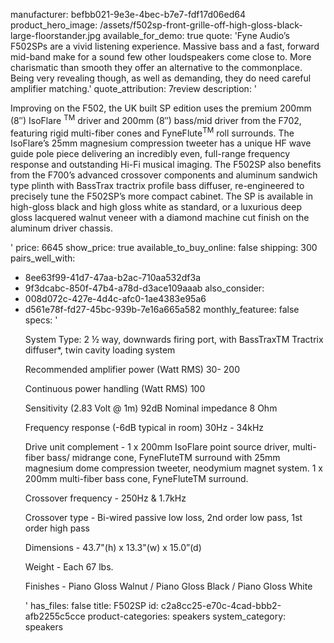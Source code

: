 manufacturer: befbb021-9e3e-4bec-b7e7-fdf17d06ed64
product_hero_image: /assets/f502sp-front-grille-off-high-gloss-black-large-floorstander.jpg
available_for_demo: true
quote: 'Fyne Audio’s F502SPs are a vivid listening experience. Massive bass and a fast, forward mid-band make for a sound few other loudspeakers come close to. More charismatic than smooth they offer an alternative to the commonplace. Being very revealing though, as well as demanding, they do need careful amplifier matching.'
quote_attribution: 7review
description: '<p>Improving on the F502, the UK built SP edition uses the premium 200mm (8″) IsoFlare&nbsp;<sup>TM</sup>&nbsp;driver and 200mm (8″) bass/mid driver from the F702, featuring rigid multi-fiber cones and FyneFlute<sup>TM</sup>&nbsp;roll surrounds. The IsoFlare’s 25mm magnesium compression tweeter has a unique HF wave guide pole piece delivering an incredibly even, full-range frequency response and outstanding Hi-Fi musical imaging. The F502SP also benefits from the F700’s advanced crossover components and aluminum sandwich type plinth with BassTrax tractrix profile bass diffuser, re-engineered to precisely tune the F502SP’s more compact cabinet. The SP is available in high-gloss black and high gloss white as standard, or a luxurious deep gloss lacquered walnut veneer with a diamond machine cut finish on the aluminum driver chassis.&nbsp;&nbsp;</p>'
price: 6645
show_price: true
available_to_buy_online: false
shipping: 300
pairs_well_with:
  - 8ee63f99-41d7-47aa-b2ac-710aa532df3a
  - 9f3dcabc-850f-47b4-a78d-d3ace109aaab
also_consider:
  - 008d072c-427e-4d4c-afc0-1ae4383e95a6
  - d561e78f-fd27-45bc-939b-7e16a665a582
monthly_featuree: false
specs: '<p>System Type: 2 ½ way, downwards firing port, with BassTraxTM Tractrix diffuser*, twin cavity loading system</p><p>Recommended amplifier power (Watt RMS) 30- 200</p><p>Continuous power handling (Watt RMS) 100</p><p>Sensitivity (2.83 Volt @ 1m) 92dB Nominal impedance 8 Ohm</p><p>Frequency response (-6dB typical in room) 30Hz - 34kHz</p><p>Drive unit complement - 1 x 200mm IsoFlare point source driver, multi-fiber bass/ midrange cone, FyneFluteTM surround with 25mm magnesium dome compression tweeter, neodymium magnet system. 1 x 200mm multi-fiber bass cone, FyneFluteTM surround.</p><p>Crossover frequency - 250Hz &amp; 1.7kHz&nbsp;</p><p>Crossover type - Bi-wired passive low loss, 2nd order low pass, 1st order high pass</p><p>Dimensions - 43.7"(h) x 13.3"(w) x 15.0”(d)</p><p>Weight - Each 67 lbs.&nbsp;</p><p>Finishes - Piano Gloss Walnut / Piano Gloss Black / Piano Gloss White&nbsp;&nbsp;</p>'
has_files: false
title: F502SP
id: c2a8cc25-e70c-4cad-bbb2-afb2255c5cce
product-categories: speakers
system_category: speakers
